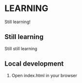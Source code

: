 # LEARNING

Still learning!

## Still learning

Still still learning

## Local development

1. Open index.html in your browser